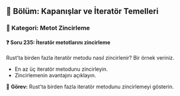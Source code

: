 ## 📘 Bölüm: Kapanışlar ve İteratör Temelleri  
### 🔹 Kategori: Metot Zincirleme  
#### ❓ Soru 235: İteratör metotlarını zincirleme

Rust'ta birden fazla iteratör metodu nasıl zincirlenir? Bir örnek veriniz.

- En az üç iteratör metodunu zincirleyin.
- Zincirlemenin avantajını açıklayın.

🔧 **Görev:** Rust'ta birden fazla iteratör metodunu zincirlemeyi gösterin.

